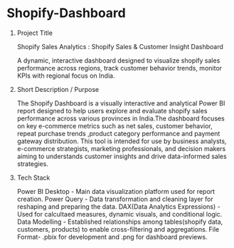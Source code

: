 # Shopify-Dashboard
1. Project Title
 
   Shopify Sales Analytics : Shopify Sales & Customer Insight Dashboard

    A dynamic, interactive dashboard designed to visualize shopify sales performance across regions, track customer behavior trends, monitor KPIs with regional focus on India.

2. Short Description / Purpose
  
   The Shopify Dashboard is a visually interactive and analytical Power BI report designed to help users explore and evaluate shopify sales performance across various provinces in India.The dashboard focuses on key e-commerce metrics such as net sales, customer behavior, repeat purchase trends ,product category performance and payment gateway distribution. This tool is intended for use by business analysts, e-commerce strategists, marketing professionals, and decision makers aiming to understands customer insights and drive data-informed sales strategies.

3. Tech Stack

   Power BI Desktop - Main data visualization platform used for report creation.
   Power Query - Data transformation and cleaning layer for reshaping and preparing the data.
   DAX(Data Analytics Expressions) - Used for calcultaed measures, dynamic visuals, and conditional logic.
   Data Modelling - Established relationships among tables(shopify data, customers, products) to enable cross-filtering and aggregations.
   File Format- .pbix for development and .png for dashboard previews.
